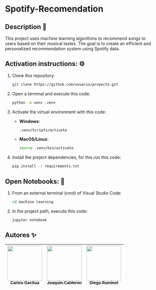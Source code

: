 # Spotify-Recomendation

## Description 📜
This project uses machine learning algorithms to recommend songs to users based on their musical tastes. The goal is to create an efficient and personalized recommendation system using Spotify data.

## Activation instructions: ⚙️

1) Clone this repository:
   ```bash
   git clone https://github.com/usuario/proyecto.git

2) Open a terminal and execute this code:
   ```bash
   python -m venv .venv
   
3) Activate the virtual environment with this code:

   - **Windows**:
     ```bash
     .venv/Scripts/activate
     ```

   - **MacOS/Linux**:
     ```bash
     source .venv/bin/activate
     ```

4) Install the project dependencies, for this run this code:
   ```bash
   pip install -r requirements.txt

## Open Notebooks: 📘

1) From an external terminal (cmd) of Visual Studio Code: 
   ```bash
   cd machine-learning

3) In the project path, execute this code:
   ```bash
   jupyter notebook

## Autores ✨
| [<img src="https://avatars.githubusercontent.com/u/66876225?v=4" width=115><br><sub>Carlos Gacitua</sub>](https://github.com/Cracklitrox) | [<img src="https://avatars.githubusercontent.com/u/106977595?s=96&v=4" width=115><br><sub>Joaquin Calderon</sub>](https://github.com/Joacalderonm) |  [<img src="https://avatars.githubusercontent.com/u/127873255?v=4" width=115><br><sub>Diego Ruminot</sub>](https://github.com/Diegood07) |
| :---: | :---: | :---: |
